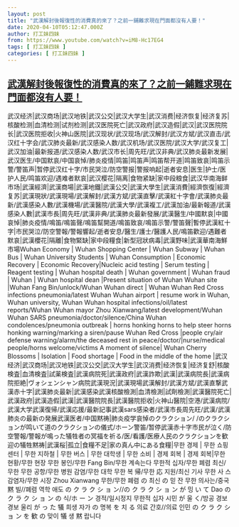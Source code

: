 ```yaml
---
layout: post
title: "武漢解封後報復性的消費真的來了？之前一鋪難求現在門面都沒有人要！"
date: 2020-04-10T05:12:47.000Z
author: 打工妹四妹
from: https://www.youtube.com/watch?v=iM8-Hc17EG4
tags: [ 打工妹四妹 ]
categories: [ 打工妹四妹 ]
---
```

<!--1586495567000-->
[武漢解封後報復性的消費真的來了？之前一鋪難求現在門面都沒有人要！](https://www.youtube.com/watch?v=iM8-Hc17EG4)
------

<div>
武汉经济|武汉商场|武汉地铁|武汉公交|武汉大学生|武汉消费|经济恢复|经济复苏|核酸检测|血清检测|试剂检测|武汉医院死亡|武汉政府|武汉造假|武汉|武汉医院院长|武汉医院拒收|火神山医院|武汉现状/武汉现场/武汉解封/武汉方斌/武汉直击/武汉红十字会/武汉肺炎最新/武汉感染人数/武汉机场/武汉医院/武汉大学/武汉复工|武汉加油|最新报道/武汉感染人数/武汉市长|周先旺/武汉非典/武汉肺炎最新发展|武汉医生/中国默哀/中国哀悼/肺炎疫情|鸣笛|鸣笛声|鸣笛帮开道|鸣笛致哀|鸣笛示警/警笛声|暂停武汉红十字/市民哭泣/防空警报|警报响起|逝者安息|医生|护士/医护人民/鸣笛欢迎/遇难者默哀|武汉樱花|隔离|食物紧缺|家中段粮食|武汉华南海鲜市场|武漢經濟|武漢商場|武漢地鐵|武漢公交|武漢大學生|武漢消費|經濟恢復|經濟复苏|武漢現狀/武漢現場/武漢解封/武漢方斌/武漢直擊/武漢紅十字會/武漢肺炎最新/武漢感染人數/武漢機場/武漢醫院/武漢大學/武漢複工/武漢加油/最新報道/武漢感染人數|武漢市長|周先旺/武漢非典/武漢肺炎最新發展/武漢醫生/中國默哀|中國哀悼|肺炎疫情/鳴笛/鳴笛聲/鳴笛幫開道/鳴笛致哀/鳴笛示警/警笛聲|暫停武漢紅十字|市民哭泣/防空警報/警報響起/逝者安息/醫生/護士/醫護人民/鳴笛歡迎/遇難者默哀|武漢櫻花|隔離|食物緊缺|家中段糧食|新型冠狀病毒|武漢野味|武漢華南海鮮市場Wuhan Economy | Wuhan Shopping Center | Wuhan Subway | Wuhan Bus | Wuhan University Students | Wuhan Consumption | Economic Recovery | Economic Recovery|Nucleic acid testing | Serum testing | Reagent testing | Wuhan hospital death | Wuhan government | Wuhan fraud | Wuhan | Wuhan hospital dean |Present situation of Wuhan Wuhan site |Wuhan Fang Bin/unlock/Wuhan Wuhan direct  | Wuhan Wuhan Red Cross infections pneumonia/latest Wuhan Wuhan airport | resume work in Wuhan, Wuhan university, Wuhan Wuhan hospital infections/oil/latest reports/Wuhan Wuhan mayor Zhou Xianwang/latest development/Wuhan Wuhan SARS pneumonia/doctor/silence/China Wuhan condolences/pneumonia outbreak | horns honking horns to help steer horns honking warning/marking a siren/pause Wuhan Red Cross |people cry/air defense warning/alarm/the deceased rest in peace/doctor/|nurse/medical people/horns welcome/victims A moment of silence| Wuhan Cherry Blossoms | Isolation | Food shortage | Food in the middle of the home |武汉经济|武汉商场|武汉地铁|武汉公交|武汉大学生|武汉消费|经济恢复|经济复舒|核酸検査|血清検査|試薬検査|武漢病院死|武漢政府|武漢詐欺|武漢|武漢病院長|武漢病院拒絶|ヴォシェンシャン病院武漢現況|武漢現場武漢解封/武漢方斌/武漢直撃武漢赤十字|武漢肺炎最新|武漢感染武漢核酸檢測|血清檢測|試劑檢測|武漢醫院死亡|武漢政府|武漢造假|武漢|武漢醫院院長|武漢醫院拒收|火神山醫院|空港/武漢病院/武漢大学武漢復帰/武漢応援/最新記事武漢sars感染者/武漢市長周先旺/武漢/武漢肺炎の最新の発展武漢医者/中国黙祷|肺炎疫学哀悼のクラクション/ /のクラクションが鸣いて道のクラクションの儀式/ホーン警笛/暂停武漢赤十字市民が泣く/防空警報/警報が鳴った犠牲者の冥福を祈る/医/看護/医療人民のクラクションを歓迎の犠牲黙祷|武漢桜|孤立|食糧不足|家の真ん中にある食糧|무한 경제 | 무한 쇼핑 센터 | 무한 지하철 | 무한 버스 | 무한 대학생 | 무한 소비 | 경제 회복 | 경제 회복|무한 현황/무한 현장 무한 봉인/무한 Fang Bin/무한 계속는다 무한적 십자/무한 폐렴 최신/무한 무한 공항/무한 병원 감염/무한 대학 무한 복 帰/무한 応 지원/최신 기사 무한 사 스 감염자/무한 시장 Zhou Xianwang 무한/무한 폐렴 の 최신 の 믿 잔 무한 의사는/중국 黙 빌//폐렴 역학 애도 の ク ラ ク シ ョ ン//の ク ラ ク シ ョ ン が 밍 い て Dao の ク ラ ク シ ョ ン の 식/ホ ー ン 경적/일시정지 무한적 십자 시민 が 울 く/방공 경보 경보 울리 が っ た 犠 희생 자가 の 명복 を 치 る 의료 간호//의료 인민 の ク ラ ク シ ョ ン を 歓 の 맞이 犠 생 黙 랍니다
</div>
